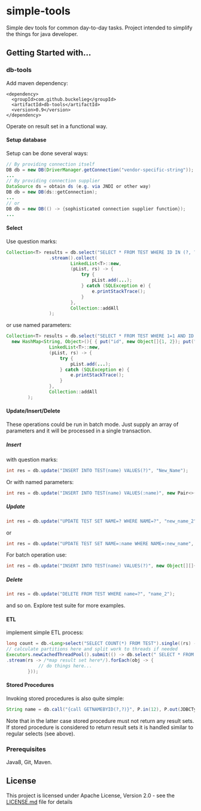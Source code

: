 # simple-tools
Simple dev tools for common day-to-day tasks.
Project intended to simplify the things for java developer. 

## Getting Started with...
### db-tools
Add maven dependency:
```
<dependency>
  <groupId>com.github.buckelieg</groupId>
  <artifactId>db-tools</artifactId>
  <version>0.9</version>
</dependency>
```
Operate on result set in a functional way.
#### Setup database
Setup can be done several ways:
```java
// By providing connection itself
DB db = new DB(DriverManager.getConnection("vendor-specific-string"));
...
// By providing connection supplier
DataSource ds = obtain ds (e.g. via JNDI or other way) 
DB db = new DB(ds::getConnection);
...
// or
DB db = new DB(() -> {sophisticated connection supplier function});
...
```
#### Select
Use question marks:
```java
Collection<T> results = db.select("SELECT * FROM TEST WHERE ID IN (?, ?)", 1, 2)
                .stream().collect(
                        LinkedList<T>::new,
                        (pList, rs) -> {
                            try {
                                pList.add(...);
                            } catch (SQLException e) {
                                e.printStackTrace();
                            }
                        },
                        Collection::addAll
                );
```
or use named parameters:
```java
Collection<T> results = db.select("SELECT * FROM TEST WHERE 1=1 AND ID IN (:ID) OR NAME=:name", 
  new HashMap<String, Object>(){ { put("id", new Object[]{1, 2}); put("NaME", "name_5");} }).stream().collect(
                LinkedList<T>::new,
                (pList, rs) -> {
                    try {
                        pList.add(...);
                    } catch (SQLException e) {
                        e.printStackTrace();
                    }
                },
                Collection::addAll
        );
```
#### Update/Insert/Delete

These operations could be run in batch mode. Just supply an array of parameters and it will be processed in a single transaction.

##### Insert 

with question marks:
```java
int res = db.update("INSERT INTO TEST(name) VALUES(?)", "New_Name");
```
Or with named parameters:
```java
int res = db.update("INSERT INTO TEST(name) VALUES(:name)", new Pair<>("name", "New_Name"));
```
##### Update
```java
int res = db.update("UPDATE TEST SET NAME=? WHERE NAME=?", "new_name_2", "name_2");
```
or
```java
int res = db.update("UPDATE TEST SET NAME=:name WHERE NAME=:new_name", new Pair<>("name", "new_name_2"), new Pair<>("new_name", "name_2"));
```
For batch operation use:
```java
int res = db.update("INSERT INTO TEST(name) VALUES(?)", new Object[][]{ {"name1"}, {"name2"} });
```  
##### Delete
```java
int res = db.update("DELETE FROM TEST WHERE name=?", "name_2");
```
and so on. Explore test suite for more examples.

#### ETL
implement simple ETL process:
```java
long count = db.<Long>select("SELECT COUNT(*) FROM TEST").single((rs) -> rs.getLong(1));
// calculate partitions here and split work to threads if needed
Executors.newCachedThreadPool().submit(() -> db.select(" SELECT * FROM TEST WHERE 1=1 AND ID>? AND ID<?", start, end)
.stream(rs -> /*map result set here*/).forEach(obj -> {
            // do things here...
        }));
```

#### Stored Procedures
Invoking stored procedures is also quite simple:
```java
String name = db.call("{call GETNAMEBYID(?,?)}", P.in(12), P.out(JDBCType.VARCHAR)).getResult((cs) -> cs.getString(2));
```
Note that in the latter case stored procedure must not return any result sets.
If stored procedure is considered to return result sets it is handled similar to regular selects (see above).

### Prerequisites
Java8, Git, Maven.

## License
This project is licensed under Apache License, Version 2.0 - see the [LICENSE.md](LICENSE.md) file for details

